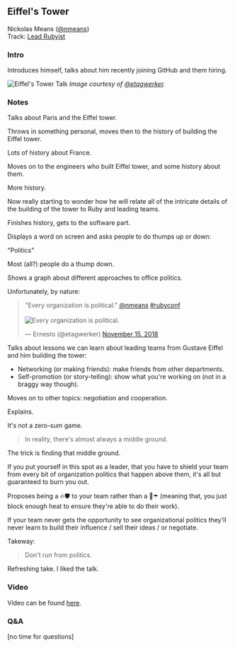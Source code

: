 ## Eiffel's Tower

Nickolas Means ([@nmeans](https://twitter.com/nmeans))<br />Track: [Lead Rubyist](https://rubyconf.org/program#track-lead-rubyist)

### Intro

Introduces himself, talks about him recently joining GitHub and them hiring.

![Eiffel's Tower Talk](https://pbs.twimg.com/media/DsE_yN_UwAExP_s.jpg)
_Image courtesy of [@etagwerker](https://twitter.com/etagwerker/status/1063201135979192321)._

### Notes

Talks about Paris and the Eiffel tower.

Throws in something personal, moves then to the history of building the Eiffel tower.

Lots of history about France.

Moves on to the engineers who built Eiffel tower, and some history about them.

More history.

Now really starting to wonder how he will relate all of the intricate details of the building of the tower to Ruby and leading teams.

Finishes history, gets to the software part.

Displays a word on screen and asks people to do thumps up or down:

"Politics"

Most (all?) people do a thump down.

Shows a graph about different approaches to office politics.

Unfortunately, by nature:

<blockquote class="twitter-tweet" data-lang="en"><p lang="en" dir="ltr">&quot;Every organization is political.&quot; <a href="https://twitter.com/nmeans?ref_src=twsrc%5Etfw">@nmeans</a> <a href="https://twitter.com/hashtag/rubyconf?src=hash&amp;ref_src=twsrc%5Etfw">#rubyconf</a> <br /><br /><img src="https://pbs.twimg.com/media/DsFEngMUwAATPPT.jpg:large" alt="Every organization is political."/></p>&mdash; Ernesto (@etagwerker) <a href="https://twitter.com/etagwerker/status/1063206439907250176?ref_src=twsrc%5Etfw">November 15, 2018</a></blockquote>

Talks about lessons we can learn about leading teams from Gustave Eiffel and him building the tower:

- Networking (or making friends): make friends from other departments.
- Self-promotion (or story-telling): show what you're working on (not in a braggy way though).

Moves on to other topics: negotiation and cooperation.

Explains.

It's not a zero-sum game.

> In reality, there's almost always a middle ground.

The trick is finding that middle ground.

If you put yourself in this spot as a leader, that you have to shield your team from every bit of organization politics that happen above them, it's all but guaranteed to burn you out.

Proposes being a 🔥🛡 to your team rather than a 💩☂️ (meaning that, you just block enough heat to ensure they're able to do their work).

If your team never gets the opportunity to see organizational politics they'll never learn to build their influence / sell their ideas / or negotiate.

Takeway:

>  Don't run from politics.

Refreshing take. I liked the talk.

### Video

Video can be found [here](https://confreaks.tv/videos/rubyconf2018-eiffel-s-tower).

### Q&A

[no time for questions]

